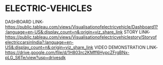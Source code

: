 # ELECTRIC-VEHICLES
DASHBOARD LINK-https://public.tableau.com/views/Visualisationofelectricvehicle/Dashboard1?:language=en-US&:display_count=n&:origin=viz_share_link
STORY LINK-https://public.tableau.com/views/Visualisationofelectricvehiclestory/StoryofelectriccarsinIndia?:language=en-US&:display_count=n&:origin=viz_share_link
VIDEO DEMONSTRATION LINK-https://drive.google.com/file/d/1H803rc2KMff6HypcZFrgBNx-pLG_S6Te/view?usp=drivesdk
